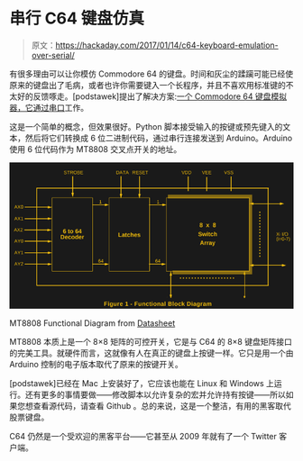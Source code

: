 # 串行 C64 键盘仿真

> 原文：<https://hackaday.com/2017/01/14/c64-keyboard-emulation-over-serial/>

有很多理由可以让你模仿 Commodore 64 的键盘。时间和灰尘的蹂躏可能已经使原来的键盘出了毛病，或者也许你需要键入一个长程序，并且不喜欢用标准键的不太好的反馈啄走。[podstawek]提出了解决方案:[一个 Commodore 64 键盘模拟器，它通过串口](http://podstawczynski.com/c64/key64tapper/)工作。

这是一个简单的概念，但效果很好。Python 脚本接受输入的按键或预先键入的文本，然后将它们转换成 6 位二进制代码，通过串行连接发送到 Arduino。Arduino 使用 6 位代码作为 MT8808 交叉点开关的地址。

![](img/3d545632ed802b11acdcfddaab510bde.png)

MT8808 Functional Diagram from [Datasheet](http://www.mouser.com/pdfdocs/Mt8808_DataSheet.PDF)

MT8808 本质上是一个 8×8 矩阵的可控开关，它是与 C64 的 8×8 键盘矩阵接口的完美工具。就硬件而言，这就像有人在真正的键盘上按键一样。它只是用一个由 Arduino 控制的电子版本取代了原来的按键开关。

[podstawek]已经在 Mac 上安装好了，它应该也能在 Linux 和 Windows 上运行。还有更多的事情要做——修改脚本以允许复杂的宏并允许持有按键——所以如果您想查看源代码，请查看 Github 。总的来说，这是一个整洁，有用的黑客取代股票键盘。

C64 仍然是一个受欢迎的黑客平台——它甚至从 2009 年就有了一个 Twitter 客户端。
